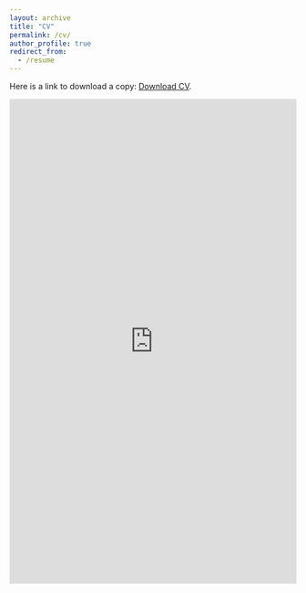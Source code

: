 ```yaml
---
layout: archive
title: "CV"
permalink: /cv/
author_profile: true
redirect_from:
  - /resume
---
```

<p>Here is a link to download a copy: <a href="../files/cv.pdf">Download CV</a>.</p>
<embed src="https://yourusername.github.io/filename.pdf" width="100%" height="850px"/>
    <!--</embed>-->
<!-- </object> -->
